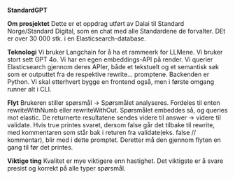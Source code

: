 **StandardGPT**

**Om prosjektet**
Dette er et oppdrag utført av Dalai til Standard Norge/Standard Digital, som en chat med alle Standardene de forvalter. DEt er over 30 000 stk. i en Elasticsearch-database. 

**Teknologi**
Vi bruker Langchain for å ha et rammeerk for LLMene. Vi bruker stort sett GPT 4o. Vi har en egen embeddings-API på render. Vi querier Elasticsearch gjennom deres APIer, både et tekstuelt og et semantisk søk som er outputtet fra de respektive rewrite... promptene. Backenden er Python. Vi skal etterhvert bygge en frontend også, men i første omgang runner alt i CLI. 

**Flyt**
Brukeren stiller spørsmål -> Spørsmålet analyseres. Fordeles til enten rewriteWithNumb eller rewriteWithOut. Spørsmålet embeddes så, og queries mot elastic. De returnerte resultatene sendes videre til answer -> videre til validate. Hvis true printes svaret, dersom false går det tilbake til rewrite, med kommentaren som står bak i returen fra validate(eks. false // kommentar), blir med i dette promptet. Deretter må den gjennom flyten en gang til før det printes. 

**Viktige ting**
Kvalitet er mye viktigere enn hastighet. Det viktigste er å svare presist og korrekt på alle typer spørsmål.
